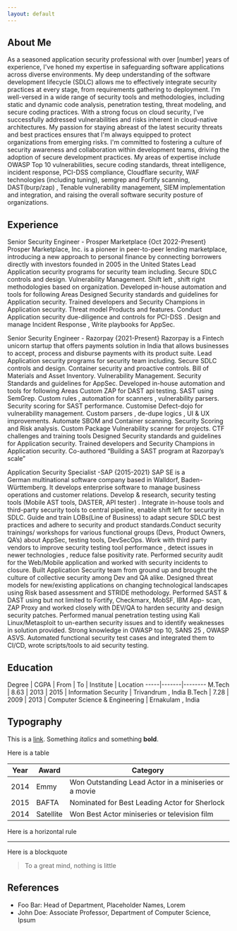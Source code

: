 ```yaml
---
layout: default
---
```


## About Me

<!--<img class="profile-picture" src="sherlock.jpg">-->

As a seasoned application security professional with over [number] years of experience, I've honed my expertise in safeguarding software applications across diverse environments. My deep understanding of the software development lifecycle (SDLC) allows me to effectively integrate security practices at every stage, from requirements gathering to deployment. I'm well-versed in a wide range of security tools and methodologies, including static and dynamic code analysis, penetration testing, threat modeling, and secure coding practices. With a strong focus on cloud security, I've successfully addressed vulnerabilities and risks inherent in cloud-native architectures. My passion for staying abreast of the latest security threats and best practices ensures that I'm always equipped to protect organizations from emerging risks. I'm committed to fostering a culture of security awareness and collaboration within development teams, driving the adoption of secure development practices. My areas of expertise include OWASP Top 10 vulnerabilities, secure coding standards, threat intelligence, incident response, PCI-DSS compliance, Cloudflare security, WAF technologies (including tuning), semgrep and Fortify scanning, DAST(burp/zap) , Tenable vulnerability management, SIEM implementation and integration, and raising the overall software security posture of organizations.

## Experience

Senior Security Engineer - Prosper Marketplace {Oct 2022-Present}
Prosper Marketplace, Inc. is a pioneer in peer-to-peer lending marketplace, introducing a new approach to personal finance by connecting borrowers directly with investors founded in 2005 in the United States
Lead Application security programs for security team including.
Secure SDLC controls and design.
Vulnerability Management.
Shift left , shift right methodologies based on organization.
Developed in-house automation and tools for following Areas
Designed Security standards and guidelines for Application security.
Trained developers and Security Champions in Application security.
Threat model Products and features.
Conduct Application security due-diligence and controls for PCI-DSS .
 Design and manage Incident Response , Write playbooks for AppSec. 

 Senior Security Engineer - Razorpay {2021-Present}
Razorpay is a Fintech unicorn startup that offers payments solution in India that allows businesses to accept, process and disburse payments with its product suite.
Lead Application security programs for security team including.
Secure SDLC controls and design.
Container security and proactive controls.
Bill of Materials and Asset Inventory.
Vulnerability Management.
Security Standards and guidelines for AppSec.
Developed in-house automation and tools for following Areas
Custom ZAP for DAST api testing.
SAST using SemGrep.
Custom rules , automation for scanners , vulnerability parsers.
Security scoring for SAST performance.
Customise Defect-dojo for vulnerability management.
Custom parsers , de-dupe logics , UI & UX improvements.
Automate SBOM and Container scanning.
Security Scoring and Risk analysis.
Custom Package Vulnerability scanner for projects.
CTF challenges and training tools
Designed Security standards and guidelines for Application security.
Trained developers and Security Champions in Application security.
Co-authored “Building a SAST program at Razorpay’s scale”


Application Security Specialist -SAP {2015-2021}
SAP SE is a German multinational software company based in Walldorf, Baden-Württemberg. It develops enterprise software to manage business operations and customer relations.
Develop & research, security testing tools (Mobile AST tools, DASTER, API tester) . 
Integrate in-house tools and third-party security tools to central pipeline, enable shift left for security in SDLC. 
Guide and train LOBs(Line of Business) to adapt secure SDLC best practices and adhere to security and product standards.Conduct security trainings/ workshops for various functional groups (Devs, Product Owners, QA’s) about AppSec, testing tools, DevSecOps.
Work with third party vendors to improve security testing tool performance , detect issues in newer technologies , reduce false positivity rate.
Performed security audit for the Web/Mobile application and worked with security incidents to closure. 
Built Application Security team from ground up and brought the culture of collective security among Dev and QA alike.
Designed threat models for new/existing applications on changing technological landscapes using Risk based assessment and STRIDE methodology. 
Performed SAST & DAST using but not limited to Fortify, Checkmarx, MobSF, IBM App- scan, ZAP Proxy and worked closely with DEV/QA to harden security and design security patches. 
Performed manual penetration testing using Kali Linux/Metasploit to un-earthen security issues and to identify weaknesses in solution provided. Strong knowledge in OWASP top 10, SANS 25 , OWASP ASVS.
Automated functional security test cases and integrated them to CI/CD, wrote scripts/tools to aid security testing.

## Education

Degree | CGPA | From | To | Institute | Location
-----|-------|--------
M.Tech | 8.63 | 2013 | 2015 | Information Security | Trivandrum , India 
B.Tech | 7.28 | 2009 | 2013 | Computer Science & Engineering | Ernakulam , India


## Typography

This is a [link](http://google.com). Something *italics* and something **bold**.

Here is a table

Year | Award | Category
-----|-------|--------
2014 | Emmy  | Won Outstanding Lead Actor in a miniseries or a movie
2015 | BAFTA | Nominated for Best Leading Actor for Sherlock
2014 | Satellite | Won Best Actor miniseries or television film

Here is a horizontal rule

---

Here is a blockquote

> To a great mind, nothing is little

## References

* Foo Bar: Head of Department, Placeholder Names, Lorem
* John Doe: Associate Professor, Department of Computer Science, Ipsum
